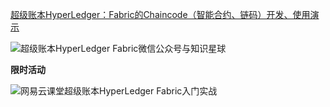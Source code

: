 [超级账本HyperLedger：Fabric的Chaincode（智能合约、链码）开发、使用演示](https://www.lijiaocn.com/项目/2018/07/17/hyperledger-fabric-chaincodes-example.html)

![超级账本HyperLedger Fabric微信公众号与知识星球](https://www.lijiaocn.com/img/xiaomiquan-blockchain.jpg)

**限时活动**

![网易云课堂超级账本HyperLedger Fabric入门实战](https://www.lijiaocn.com/img/hyperledger-class/fabric-class-all.jpeg)
